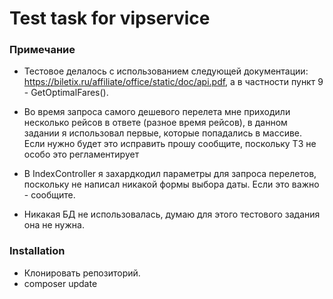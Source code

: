 # Test task for vipservice

### Примечание

- Тестовое делалось с использованием следующей документации: https://biletix.ru/affiliate/office/static/doc/api.pdf, а в частности пункт 9 -  GetOptimalFares().

- Во время запроса самого дешевого перелета мне приходили несколько рейсов в ответе (разное время рейсов), в данном задании я использовал первые, которые попадались в массиве. Если нужно будет это исправить прошу сообщите, поскольку ТЗ не особо это регламентирует

- В IndexController я захардкодил параметры для запроса перелетов, поскольку не написал никакой формы выбора даты. Если это важно - сообщите.

- Никакая БД не использовалась, думаю для этого тестового задания она не нужна.

### Installation

- Клонировать репозиторий.
- composer update
